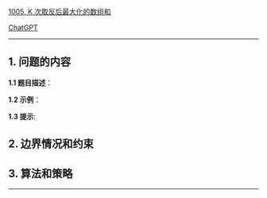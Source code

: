[1005. K 次取反后最大化的数组和](https://leetcode.cn/problems/maximize-sum-of-array-after-k-negations)

[ChatGPT](chat.openai.com)

---

## 1. 问题的内容
**1.1 题目描述**：

**1.2 示例**：

**1.3 提示**:

## 2. 边界情况和约束


## 3. 算法和策略

---


